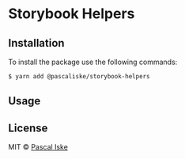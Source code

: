 # Storybook Helpers

## Installation

To install the package use the following commands:

```bash
$ yarn add @pascaliske/storybook-helpers
```

## Usage

## License

MIT © [Pascal Iske](https://pascal-iske.de)
